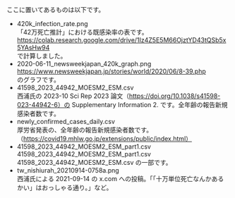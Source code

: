 ここに置いてあるものは以下です。

- 420k_infection_rate.png<br>
  「42万死亡推計」における既感染率の表です。<br>
  https://colab.research.google.com/drive/1Iz4Z5E5M66OjztYD43tQSb5x5YAsHw94<br>
  で計算しました。
- 2020-06-11_newsweekjapan_420k_graph.png<br>
  https://www.newsweekjapan.jp/stories/world/2020/06/8-39.php<br>
  のグラフです。
- 41598_2023_44942_MOESM2_ESM.csv<br>
  西浦氏の 2023-10 Sci Rep 2023 論文（https://doi.org/10.1038/s41598-023-44942-6）の Supplementary Information 2. です。全年齢の報告新規感染者数です。
- newly_confirmed_cases_daily.csv<br>
  厚労省発表の、全年齢の報告新規感染者数です。（https://covid19.mhlw.go.jp/extensions/public/index.html）
- 41598_2023_44942_MOESM2_ESM_part1.csv<br>
  41598_2023_44942_MOESM2_ESM_part1.csv<br>
  41598_2023_44942_MOESM2_ESM.csv の一部です。
- tw_nishiurah_20210914-0758a.png<br>
  西浦氏による 2021-09-14 の x.com への投稿。「「十万単位死亡なんかあるかい」はおっしゃる通り。」など。

